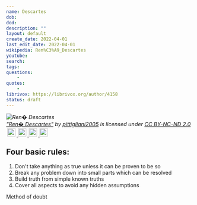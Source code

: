```yaml
---
name: Descartes
dob: 
dod: 
description: ""
layout: default
create_date: 2022-04-01
last_edit_date: 2022-04-01
wikipedia: Ren%C3%A9_Descartes
youtube: 
search: 
tags:
questions: 
    - 
quotes: 
    - 
librivox: https://librivox.org/author/4158
status: draft
---
```


<p style="font-size: 0.9rem;font-style: italic;">
    <img style="display: block;" src="https://live.staticflickr.com/2674/5832576407_9289ee95d3_b.jpg" alt="Ren� Descartes">
    <a href="https://www.flickr.com/photos/37925259@N00/5832576407" target="_blank" rel="noopener noreferrer">"Ren� Descartes"</a>
    <span> by <a href="https://www.flickr.com/photos/37925259@N00" target="_blank" rel="noopener noreferrer">pittigliani2005</a></span>
    is licensed under <a href="https://creativecommons.org/licenses/by-nd-nc/2.0/jp/&atype=html" style="margin-right: 5px;" target="_blank" rel="noopener noreferrer">CC BY-NC-ND 2.0</a>
    <a href="https://creativecommons.org/licenses/by-nd-nc/2.0/jp/&atype=html" target="_blank" rel="noopener noreferrer" style="display: inline-block;white-space: none;margin-top: 2px;margin-left: 3px;height: 22px !important;">
    <img style="height: inherit;margin-right: 3px;display: inline-block;" src="https://search.openverse.engineering/static/img/cc_icon.svg?media_id=ab193a38-a7e7-47dc-b60a-ab2ec77c209d" />
    <img style="height: inherit;margin-right: 3px;display: inline-block;" src="https://search.openverse.engineering/static/img/cc-by_icon.svg" />
    <img style="height: inherit;margin-right: 3px;display: inline-block;" src="https://search.openverse.engineering/static/img/cc-nc_icon.svg" />
    <img style="height: inherit;margin-right: 3px;display: inline-block;" src="https://search.openverse.engineering/static/img/cc-nd_icon.svg" />
    </a>
 </p>

## Four basic rules:

1. Don't take anything as true unless it can be proven to be so
2. Break any problem down into small parts which can be resolved
3. Build truth from simple known truths
4. Cover all aspects to avoid any hidden assumptions

Method of doubt